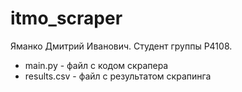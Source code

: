 # itmo_scraper
Яманко Дмитрий Иванович. Студент группы P4108.

- main.py - файл с кодом скрапера
- results.csv - файл с результатом скрапинга